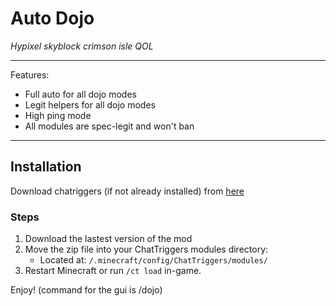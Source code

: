# Auto Dojo

_Hypixel skyblock crimson isle QOL_

---
Features:
- Full auto for all dojo modes
- Legit helpers for all dojo modes
- High ping mode
- All modules are spec-legit and won't ban
---

## Installation
Download chatriggers (if not already installed) from [here](https://chattriggers.com/)

### Steps

1. Download the lastest version of the mod
2. Move the zip file into your ChatTriggers modules directory:
   - Located at: `/.minecraft/config/ChatTriggers/modules/`
3. Restart Minecraft or run `/ct load` in-game.


Enjoy! (command for the gui is /dojo)
